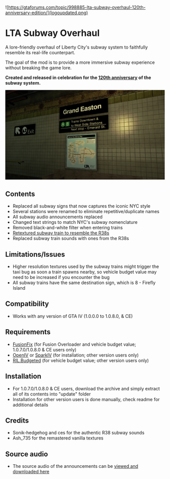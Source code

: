 ![https://gtaforums.com/topic/998885-lta-subway-overhaul-120th-anniversary-edition/](logoupdated.png)

# LTA Subway Overhaul
A lore-friendly overhaul of Liberty City's subway system to faithfully resemble its real-life counterpart.

The goal of the mod is to provide a more immersive subway experience without breaking the game lore.

**Created and released in celebration for the [120th anniversary](https://ny1.com/nyc/all-boroughs/traffic_and_transit/2024/10/26/new-york-city-subway-celebrates-120th-anniversary) of the subway system.**

![](image.png)

## Contents
- Replaced all subway signs that now captures the iconic NYC style
- Several stations were renamed to eliminate repetitive/duplicate names
- All subway audio announcements replaced
- Changed text strings to match NYC's subway nomenclature
- Removed black-and-white filter when entering trains
- [Retextured subway train to resemble the R38s](https://gtaforums.com/topic/994734-gta-iv-eflc-r38-subway/)
- Replaced subway train sounds with ones from the R38s

## Limitations/Issues
- Higher resolution textures used by the subway trains might trigger the taxi bug as soon a train spawns nearby, so vehicle budget value may need to be increased if you encounter the bug
- All subway trains have the same destination sign, which is 8 - Firefly Island

## Compatibility
- Works with any version of GTA IV (1.0.0.0 to 1.0.8.0, & CE)

## Requirements
- [FusionFix](https://gtaforums.com/topic/934545-fusionfix/) (for Fusion Overloader and vehicle budget value; 1.0.7.0/1.0.8.0 & CE users only)
- [OpenIV](https://openiv.com/) or [SparkIV](https://ahmed605.github.io/SparkIV/) (for installation; other version users only)
- [RIL.Budgeted](https://gtaforums.com/topic/744584-reliv-rilbudgeted-population-budget-adjustertaxi-bug-fix/) (for vehicle budget value; other version users only)

## Installation
- For 1.0.7.0/1.0.8.0 & CE users, download the archive and simply extract all of its contents into "update" folder
- Installation for other version users is done manually, check readme for additional details

## Credits
- Sonik-hedgehog and ces for the authentic R38 subway sounds
-  Ash_735 for the remastered vanilla textures

## Source audio
- The source audio of the announcements can be [viewed and downloaded here](https://drive.google.com/file/d/1fzrWMjvo5oiZH2TTThMB8f4-GQWWXFQQ/view)
